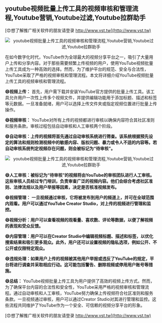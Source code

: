 ## **youtube视频批量上传工具的视频审核和管理流程,Youtube营销,Youtube过滤,Youtube拉群助手**

[😍想了解推广相关软件的朋友请登录 http://www.vst.tw](http://www.vst.tw)

 <center><img src="https://vst.tw/MP4/tuiguang/png/5.png" alt="youtube视频批量上传工具的视频审核和管理流程,Youtube营销,Youtube过滤,Youtube拉群助手"></center>

在如今数字化时代，YouTube作为全球最大的视频分享平台之一，吸引了大量用户上传和分享内容。对于那些需要频繁上传视频的用户，使用YouTube视频批量上传工具成为一种高效的选择。然而，为了维护平台的规范、安全与合法性，YouTube采取了严格的视频审核和管理流程。本文将详细介绍YouTube视频批量上传工具的视频审核和管理流程。

**😄视频上传：**
首先，用户需下载并安装YouTube官方提供的批量上传工具。该工具允许用户一次性上传多个视频文件，并提供编辑功能用于添加标题、描述和标签等元数据。一旦准备就绪，用户可以选择上传文件夹或指定视频位置进行批量上传操作。

**😄视频审核：**
YouTube对所有上传的视频都进行审核以确保内容符合其社区准则和服务条款。审核过程包括自动审核和人工审核两个阶段。

**😄自动审核：上传的视频将首先通过自动审核系统进行筛查。该系统根据预先设定的算法和规则检测视频中的敏感内容、版权问题、暴力或令人不适的内容等。若自动审核系统判定视频存在问题，则会被标记为“待审核”。**

 <center><img src="https://vst.tw/MP4/tuiguang/png/3.png" alt="youtube视频批量上传工具的视频审核和管理流程,Youtube营销,Youtube过滤,Youtube拉群助手"></center>

**😄人工审核：被标记为“待审核”的视频将由YouTube的审核团队进行人工审核。这些审核人员经过专门培训，负责审查广泛的视频内容。他们会综合考虑社区准则、法律法规以及用户举报等因素，决定是否核准视频发布。**

**😄视频管理： 一旦视频通过审核，它将被发布到用户的频道上，并可在全球范围内观看。用户可以通过YouTube Creator Studio，对上传的视频进行管理和监控。**

**😄视频分析：用户可以查看视频的观看量、喜欢数、评论等数据，以便了解视频的表现和受众反馈。**

**😄内容管理：用户可以在Creator Studio中编辑视频标题、描述和标签，以优化搜索结果和吸引更多观众。此外，用户还可以设置视频的隐私选项，例如公开、不公开或仅限特定观众。**

**😄违规处理：如果用户上传的视频被其他用户举报或违反了YouTube的规定，平台将进行调查并采取相应行动。这可能包括警告、删除视频或停用用户账号等措施。**

**😄总结：**
YouTube视频批量上传工具为用户提供了高效的视频上传方式。然而，为了确保平台内容的合法性和安全性，YouTube采用严格的视频审核和管理流程。通过自动审核和人工审核，YouTube努力确保上传视频符合社区准则和服务条款。一旦视频通过审核，用户可以通过Creator Studio对其进行管理和监控。这些流程共同维护了YouTube作为一个安全、可信赖的视频分享平台的形象。

[😍想了解推广相关软件的朋友请登录 http://www.vst.tw](http://www.vst.tw)



